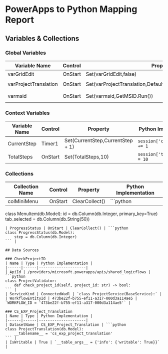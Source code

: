 # PowerApps to Python Mapping Report

## Variables & Collections

### Global Variables
| Variable Name | Control | Property | Python Implementation |
|--------------|---------|-----------|---------------------|
| varGridEdit | OnStart | Set(varGridEdit,false) | `session['grid_edit'] = False` |
| varProjectTranslation | OnStart | Set(varProjectTranslation,Defaults(CS_EXP_Project_Translation)) | `session['project_translation'] = ProjectTranslation.get_defaults()` |
| varmsid | OnStart | Set(varmsid,GetMSID.Run()) | `session['ms_id'] = office365_service.get_msid()` |

### Context Variables
| Variable Name | Control | Property | Python Implementation |
|--------------|---------|-----------|---------------------|
| CurrentStep | Timer1 | Set(CurrentStep,CurrentStep + 1) | `session['current_step'] += 1` |
| TotalSteps | OnStart | Set(TotalSteps,10) | `session['total_steps'] = 10` |

### Collections
| Collection Name | Control | Property | Python Implementation |
|----------------|---------|-----------|---------------------|
| colMiniMenu | OnStart | ClearCollect() | ```python
class MenuItem(db.Model):
    id = db.Column(db.Integer, primary_key=True)
    tab_selected = db.Column(db.String(50))
``` |
| ProgressStatus | OnStart | ClearCollect() | ```python
class ProgressStatus(db.Model):
    step = db.Column(db.Integer)
``` |

## Data Sources

### CheckProjectID
| Name | Type | Python Implementation |
|------|------|---------------------|
| ApiId | /providers/microsoft.powerapps/apis/shared_logicflows | ```python
class ProjectValidator:
    def check_project_id(self, project_id: str) -> bool:
``` |
| ServiceKind | ConnectedWadl | `class ProjectService(BaseService):` |
| WorkflowEntityId | 473be22f-b755-ef11-a317-000d3a114ae5 | `WORKFLOW_ID = '473be22f-b755-ef11-a317-000d3a114ae5'` |

### CS_EXP_Project_Translation
| Name | Type | Python Implementation |
|------|------|---------------------|
| DatasetName | CS_EXP_Project_Translation | ```python
class ProjectTranslation(db.Model):
    __tablename__ = 'cs_exp_project_translation'
``` |
| IsWritable | True | `__table_args__ = {'info': {'writable': True}}` | 